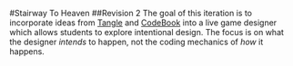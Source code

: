 #Stairway To Heaven##Revision 2The goal of this iteration is to incorporate ideas from [Tangle]() and [CodeBook]() into a live game designer whichallows students to explore intentional design.  The focus is on what the designer _intends_ to happen, not the codingmechanics of _how_ it happens.